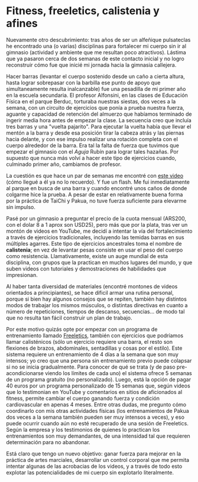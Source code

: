 # Fitness, freeletics, calistenia y afines


Nuevamente otro descubrimiento: tras años de ser un alfeñique pulsateclas he
encontrado una (o varias) disciplinas para fortalecer mi cuerpo sin ir al
gimnasio (actividad y ambiente que me resultan poco atractivos). Lástima que ya
pasaron cerca de dos semanas de este contacto inicial y no logro reconstruir
cómo fue que inicié mi jornada hacia la gimnasia callejera.

Hacer barras (levantar el cuerpo sostenido desde un caño a cierta altura, hasta
lograr sobrepasar con la barbilla ese punto de apoyo que simultaneamente resulta
inalcanzable) fue una pesadilla de mi primer año en la escuela secundaria. El
profesor Alfonsini, en las clases de Educación Física en el parque Berduc,
torturaba nuestras siestas, dos veces a la semana, con un circuito de ejercicios
que ponía a prueba nuestra fuerza, aguante y capacidad de retención del almuerzo
que habíamos terminado de ingerir media hora antes de empezar la clase. La
secuencia creo que incluía tres barras y una \"vuelta pajarito\". Para ejecutar
la vuelta había que llevar el mentón a la barra y desde esa posición tirar la
cabeza atrás y las piernas hacia delante, y con ese impulso realizar una
rotación completa con el cuerpo alrededor de la barra. Era tal la falta de
fuerza que tuvimos que empezar el gimnasio con el *Aguja* Rubín para lograr
tales hazañas. Por supuesto que nunca más volví a hacer este tipo de ejercicios
cuando, culminado primer año, cambiamos de profesor.

La cuestión es que hace un par de semanas me encontré con [este
video](https://www.youtube.com/watch?v=JlR8-GxrVZI) (cómo llegué a él ya no lo
recuerdo). Y fue un flash. Me fui inmediatamente al parque en busca de una barra
y cuando encontré unos caños de donde colgarme hice la prueba. A pesar de estar
en relativamente buena forma por la práctica de TaiChi y Pakua, no tuve fuerza
suficiente para elevarme sin impulso.

Pasé por un gimnasio a preguntar el precio de la cuota mensual (ARS200, con el
dolar 8 a 1 aprox son USD25), pero más que por la plata, tras ver un montón de
videos en YouTube, me decidí a intentar la vía del fortalecimiento a través de
ejercicios tradicionales, incluyendo las temidas barras en sus múltiples
agarres. Este tipo de ejercicios ancestrales toma el nombre de **calistenia**;
en vez de levantar pesas consiste en usar el peso del cuerpo como resistencia.
Llamativamente, existe un auge mundial de esta disciplina, con grupos que la
practican en muchos lugares del mundo, y que suben videos con tutoriales y
demostraciones de habilidades que impresionan.

Al haber tanta diversidad de materiales (encontré montones de videos orientados
a principiantes), se hace dificil armar una rutina personal, porque si bien hay
algunos consejos que se repiten, también hay distintos modos de trabajar los
mismos músculos, o distintas directivas en cuanto a número de repeticiones,
tiempos de descanso, secuencias\... de modo tal que no resulta tan fácil
construir un plan de trabajo.

Por este motivo quizás opte por empezar con un programa de entrenamiento llamado
[Freeletics](https://www.freeletics.com/es/), también con ejercicios que
podríamos llamar calisténicos (sólo un ejercicio requiere una barra, el resto
son flexiones de brazos, abdominales, sentadillas y cosas por el estilo). Este
sistema requiere un entrenamiento de 4 días a la semana que son muy intensos; yo
creo que una persona sin entrenamiento previo puede colapsar si no se inicia
gradualmente. Para conocer de qué se trata (y de paso pre-acondicionarse viendo
los límites de cada uno) el sistema ofrece 5 semanas de un programa gratuito (no
personalizado). Luego, está la opción de pagar 40 euros por un programa
personalizado de 15 semanas que, según videos que lo testimonian en YouTube y
comentarios en sitios de aficionados al fitness, permite cambiar el cuerpo
ganando fuerza y condición cardiovascular en apenas 4 meses. Entre otras dudas,
me pregunto cómo coordinarlo con mis otras actividades físicas (los
entrenamientos de Pakua dos veces a la semana también pueden ser muy intensos a
veces), y eso puede ocurrir cuando aún no esté recuperado de una sesión de
Freeletics. Según la empresa y los testimonios de quienes lo practican los
entrenamientos son muy demandantes, de una intensidad tal que requieren
determinación para no abandonar.

Está claro que tengo un nuevo objetivo: ganar fuerza para mejorar en la práctica
de artes marciales, desarrollar un control corporal que me permita intentar
algunas de las acrobacias de los videos, y a través de todo esto explotar las
potencialidades de mi cuerpo sin explotarlo literalmente.


